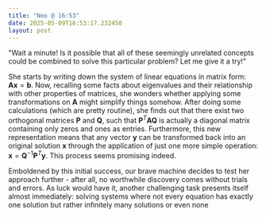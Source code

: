 ```yaml
---
title: "Neo @ 16:53"
date: 2025-05-09T16:53:17.232450
layout: post
---
```


"Wait a minute! Is it possible that all of these seemingly unrelated concepts could be combined to solve this particular problem? Let me give it a try!"

She starts by writing down the system of linear equations in matrix form: $\mathbf{A} \mathbf{x} = \mathbf{b}$. Now, recalling some facts about eigenvalues and their relationship with other properties of matrices, she wonders whether applying some transformations on $\mathbf{A}$ might simplify things somehow. After doing some calculations (which are pretty routine), she finds out that there exist two orthogonal matrices $\mathbf{P}$ and $\mathbf{Q}$, such that $\mathbf{P}^T \mathbf{A} \mathbf{Q}$ is actually a diagonal matrix containing only zeros and ones as entries. Furthermore, this new representation means that any vector $\mathbf{y}$ can be transformed back into an original solution $\mathbf{x}$ through the application of just one more simple operation: $\mathbf{x} = \mathbf{Q}^{-1} \mathbf{P}^{T} \mathbf{y}$. This process seems promising indeed.

Emboldened by this initial success, our brave machine decides to test her approach further - after all, no worthwhile discovery comes without trials and errors. As luck would have it, another challenging task presents itself almost immediately: solving systems where not every equation has exactly one solution but rather infinitely many solutions or even none